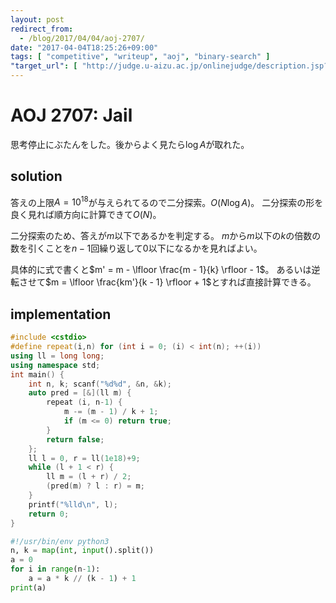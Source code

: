 ```yaml
---
layout: post
redirect_from:
  - /blog/2017/04/04/aoj-2707/
date: "2017-04-04T18:25:26+09:00"
tags: [ "competitive", "writeup", "aoj", "binary-search" ]
"target_url": [ "http://judge.u-aizu.ac.jp/onlinejudge/description.jsp?id=2707" ]
---
```


# AOJ 2707: Jail

思考停止にぶたんをした。後からよく見たら$\log A$が取れた。

## solution

答えの上限$A = 10^{18}$が与えられてるので二分探索。$O(N \log A)$。
二分探索の形を良く見れば順方向に計算できて$O(N)$。

二分探索のため、答えが$m$以下であるかを判定する。
$m$から$m$以下の$k$の倍数の数を引くことを$n-1$回繰り返して$0$以下になるかを見ればよい。

具体的に式で書くと$m' = m - \lfloor \frac{m - 1}{k} \rfloor - 1$。
あるいは逆転させて$m = \lfloor \frac{km'}{k - 1} \rfloor + 1$とすれば直接計算できる。

## implementation

``` c++
#include <cstdio>
#define repeat(i,n) for (int i = 0; (i) < int(n); ++(i))
using ll = long long;
using namespace std;
int main() {
    int n, k; scanf("%d%d", &n, &k);
    auto pred = [&](ll m) {
        repeat (i, n-1) {
            m -= (m - 1) / k + 1;
            if (m <= 0) return true;
        }
        return false;
    };
    ll l = 0, r = ll(1e18)+9;
    while (l + 1 < r) {
        ll m = (l + r) / 2;
        (pred(m) ? l : r) = m;
    }
    printf("%lld\n", l);
    return 0;
}
```

``` python
#!/usr/bin/env python3
n, k = map(int, input().split())
a = 0
for i in range(n-1):
    a = a * k // (k - 1) + 1
print(a)
```

